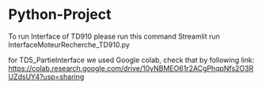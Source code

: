 # Python-Project

To run Interface of TD910 please run this command Streamlit run InterfaceMoteurRecherche_TD910.py

for TD5_PartieInterface we used Google colab, check that by following link: https://colab.research.google.com/drive/10yNBMEO61r2ACgPhqpNfs2O3RUZdsUY4?usp=sharing
